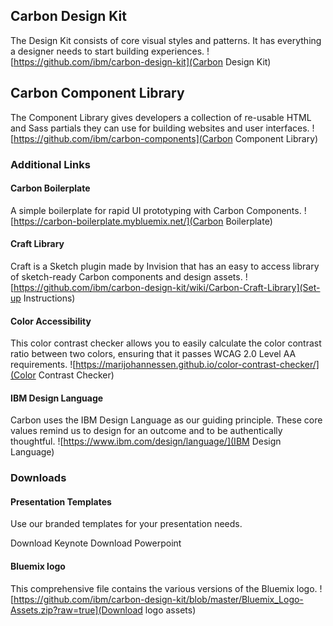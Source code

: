 ## Carbon Design Kit

The Design Kit consists of core visual styles and patterns. It has everything a designer needs to start building experiences.
![https://github.com/ibm/carbon-design-kit](Carbon Design Kit)

## Carbon Component Library

The Component Library gives developers a collection of re-usable HTML and Sass partials they can use for building websites and user interfaces.
![https://github.com/ibm/carbon-components](Carbon Component Library)

### Additional Links

#### Carbon Boilerplate

A simple boilerplate for rapid UI prototyping with Carbon Components.
![https://carbon-boilerplate.mybluemix.net/](Carbon Boilerplate)

#### Craft Library

Craft is a Sketch plugin made by Invision that has an easy to access library of sketch-ready Carbon components and design assets.
![https://github.com/ibm/carbon-design-kit/wiki/Carbon-Craft-Library](Set-up Instructions)

#### Color Accessibility

This color contrast checker allows you to easily calculate the color contrast ratio between two colors, ensuring that it passes WCAG 2.0 Level AA requirements.
![https://marijohannessen.github.io/color-contrast-checker/](Color Contrast Checker)

#### IBM Design Language

Carbon uses the IBM Design Language as our guiding principle. These core values remind us to design for an outcome and to be authentically thoughtful.
![https://www.ibm.com/design/language/](IBM Design Language)

### Downloads

#### Presentation Templates

Use our branded templates for your presentation needs.

Download Keynote
Download Powerpoint

#### Bluemix logo

This comprehensive file contains the various versions of the Bluemix logo.
![https://github.com/ibm/carbon-design-kit/blob/master/Bluemix_Logo-Assets.zip?raw=true](Download logo assets)
